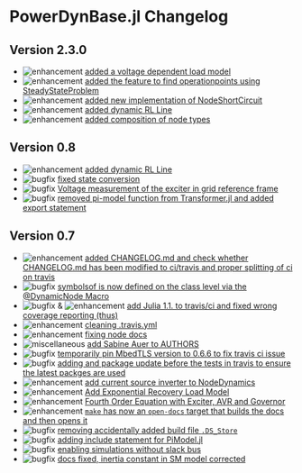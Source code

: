 # PowerDynBase.jl Changelog

## Version 2.3.0

* ![enhancement](https://img.shields.io/badge/PD-enhancement-%23a2eeef.svg) [added a voltage dependent load model]()
* ![enhancement](https://img.shields.io/badge/PD-enhancement-%23a2eeef.svg) [added the feature to find operationpoints using SteadyStateProblem]()
* ![enhancement](https://img.shields.io/badge/PD-enhancement-%23a2eeef.svg) [added new implementation of NodeShortCircuit](https://github.com/JuliaEnergy/PowerDynBase.jl/pull/93)
* ![enhancement](https://img.shields.io/badge/PD-enhancement-%23a2eeef.svg) [added dynamic RL Line]()
* ![enhancement](https://img.shields.io/badge/PD-enhancement-%23a2eeef.svg) [added composition of node types](https://github.com/JuliaEnergy/PowerDynamics.jl/pull/75)



## Version 0.8

* ![enhancement](https://img.shields.io/badge/PD-enhancement-%23a2eeef.svg) [added dynamic RL Line]()
* ![bugfix](https://img.shields.io/badge/PD-bugfix-%23d73a4a.svg) [fixed state conversion](https://github.com/JuliaEnergy/PowerDynBase.jl/pull/62)
* ![bugfix](https://img.shields.io/badge/PD-bugfix-%23d73a4a.svg) [Voltage measurement of the exciter in grid reference frame](https://github.com/JuliaEnergy/PowerDynBase.jl/pull/63)
* ![bugfix](https://img.shields.io/badge/PD-bugfix-%23d73a4a.svg) [removed pi-model function from Transformer.jl and added export statement](https://github.com/JuliaEnergy/PowerDynamics.jl/pull/26)

## Version 0.7

* ![enhancement](https://img.shields.io/badge/PD-enhancement-%23a2eeef.svg) [added CHANGELOG.md and check whether CHANGELOG.md has been modified to ci/travis and proper splitting of ci on travis](https://github.com/JuliaEnergy/PowerDynBase.jl/pull/36)
* ![bugfix](https://img.shields.io/badge/PD-bugfix-%23d73a4a.svg) [symbolsof is now defined on the class level via the @DynamicNode Macro](https://github.com/JuliaEnergy/PowerDynBase.jl/pull/35)
* ![bugfix](https://img.shields.io/badge/PD-bugfix-%23d73a4a.svg) & ![enhancement](https://img.shields.io/badge/PD-enhancement-%23a2eeef.svg) [add Julia 1.1. to travis/ci and fixed wrong coverage reporting (thus)](https://github.com/JuliaEnergy/PowerDynBase.jl/pull/38)
* ![enhancement](https://img.shields.io/badge/PD-enhancement-%23a2eeef.svg) [cleaning .travis.yml](https://github.com/JuliaEnergy/PowerDynBase.jl/pull/39)
* ![enhancement](https://img.shields.io/badge/PD-enhancement-%23a2eeef.svg) [fixing node docs](https://github.com/JuliaEnergy/PowerDynBase.jl/pull/46)
* ![miscellaneous](https://img.shields.io/badge/PD-miscellaneous-lightgrey.svg) [add Sabine Auer to AUTHORS](https://github.com/JuliaEnergy/PowerDynBase.jl/pull/45)
* ![bugfix](https://img.shields.io/badge/PD-bugfix-%23d73a4a.svg) [temporarily pin MbedTLS version to 0.6.6 to fix travis ci issue](https://github.com/JuliaEnergy/PowerDynBase.jl/pull/49)
* ![bugfix](https://img.shields.io/badge/PD-bugfix-%23d73a4a.svg) [adding and package update before the tests in travis to ensure the latest packges are used](https://github.com/JuliaEnergy/PowerDynBase.jl/pull/50)
* ![enhancement](https://img.shields.io/badge/PD-enhancement-%23a2eeef.svg) [add current source inverter to NodeDynamics](https://github.com/JuliaEnergy/PowerDynBase.jl/pull/52)
* ![enhancement](https://img.shields.io/badge/PD-enhancement-%23a2eeef.svg) [Add Exponential Recovery Load Model](https://github.com/JuliaEnergy/PowerDynBase.jl/pull/54)
* ![enhancement](https://img.shields.io/badge/PD-enhancement-%23a2eeef.svg) [Fourth Order Equation with Exciter, AVR and Governor](https://github.com/JuliaEnergy/PowerDynBase.jl/pull/53)
* ![enhancement](https://img.shields.io/badge/PD-enhancement-%23a2eeef.svg) [`make` has now an `open-docs` target that builds the docs and then opens it](https://github.com/JuliaEnergy/PowerDynBase.jl/pull/55)
* ![bugfix](https://img.shields.io/badge/PD-bugfix-%23d73a4a.svg) [removing accidentally added build file `.DS_Store`](https://github.com/JuliaEnergy/PowerDynBase.jl/pull/49)
* ![bugfix](https://img.shields.io/badge/PD-bugfix-%23d73a4a.svg) [adding include statement for PiModel.jl](https://github.com/JuliaEnergy/PowerDynamics.jl/pull/29)
* ![bugfix](https://img.shields.io/badge/PD-bugfix-%23d73a4a.svg) [enabling simulations without slack bus](https://github.com/JuliaEnergy/PowerDynamics.jl/pull/34)
* ![bugfix](https://img.shields.io/badge/PD-bugfix-%23d73a4a.svg) [docs fixed, inertia constant in SM model corrected](https://github.com/JuliaEnergy/PowerDynamics.jl/pull/37)
